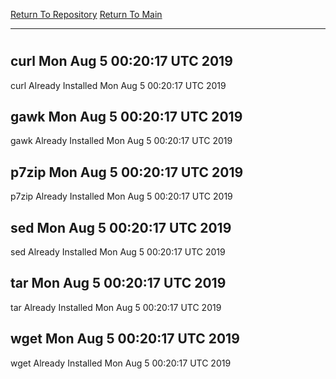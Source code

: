 [Return To Repository](https://github.com/deathbybandaid/piholeparser/)
[Return To Main](https://github.com/deathbybandaid/piholeparser/blob/master/RecentRunLogs/Mainlog.md)
____________________________________
# 
## curl Mon Aug 5 00:20:17 UTC 2019
curl Already Installed Mon Aug 5 00:20:17 UTC 2019
## gawk Mon Aug 5 00:20:17 UTC 2019
gawk Already Installed Mon Aug 5 00:20:17 UTC 2019
## p7zip Mon Aug 5 00:20:17 UTC 2019
p7zip Already Installed Mon Aug 5 00:20:17 UTC 2019
## sed Mon Aug 5 00:20:17 UTC 2019
sed Already Installed Mon Aug 5 00:20:17 UTC 2019
## tar Mon Aug 5 00:20:17 UTC 2019
tar Already Installed Mon Aug 5 00:20:17 UTC 2019
## wget Mon Aug 5 00:20:17 UTC 2019
wget Already Installed Mon Aug 5 00:20:17 UTC 2019
